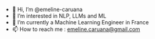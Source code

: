 - 👋 Hi, I’m @emeline-caruana
- 👀 I’m interested in NLP, LLMs and ML
- 🌱 I’m currently a Machine Learning Engineer in France
- 📫 How to reach me : emeline.caruana@gmail.com

<!---
emeline-caruana/emeline-caruana is a ✨ special ✨ repository because its `README.md` (this file) appears on your GitHub profile.
You can click the Preview link to take a look at your changes.
--->
